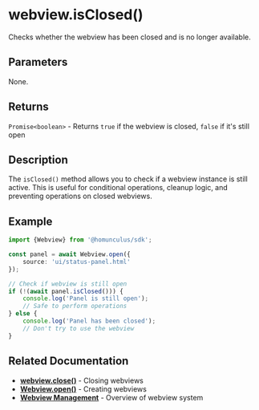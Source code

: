 # webview.isClosed()

Checks whether the webview has been closed and is no longer available.

## Parameters

None.

## Returns

`Promise<boolean>` - Returns `true` if the webview is closed, `false` if it's still open

## Description

The `isClosed()` method allows you to check if a webview instance is still active. This is useful for conditional
operations, cleanup logic, and preventing operations on closed webviews.

## Example

```typescript
import {Webview} from '@homunculus/sdk';

const panel = await Webview.open({
    source: 'ui/status-panel.html'
});

// Check if webview is still open
if (!(await panel.isClosed())) {
    console.log('Panel is still open');
    // Safe to perform operations
} else {
    console.log('Panel has been closed');
    // Don't try to use the webview
}
```

## Related Documentation

- **[webview.close()](./close.md)** - Closing webviews
- **[Webview.open()](./open.md)** - Creating webviews
- **[Webview Management](./index.md)** - Overview of webview system